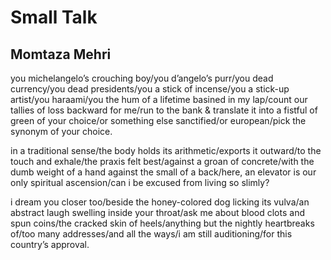 # Small Talk
## Momtaza Mehri
you michelangelo’s crouching boy/you d’angelo’s purr/you dead currency/you
dead presidents/you a stick of incense/you a stick-up artist/you haraami/you
the hum of a lifetime basined in my lap/count our tallies of loss backward for
me/run to the bank & translate it into a fistful of green of your choice/or
something else sanctified/or european/pick the synonym of your choice.

in a traditional sense/the body holds its arithmetic/exports it outward/to the
touch and exhale/the praxis felt best/against a groan of concrete/with the
dumb weight of a hand against the small of a back/here, an elevator is our
only spiritual ascension/can i be excused from living so slimly?

i dream you closer too/beside the honey-colored dog licking its vulva/an
abstract laugh swelling inside your throat/ask me about blood clots and spun
coins/the cracked skin of heels/anything but the nightly heartbreaks of/too
many addresses/and all the ways/i am still auditioning/for this country’s
approval.